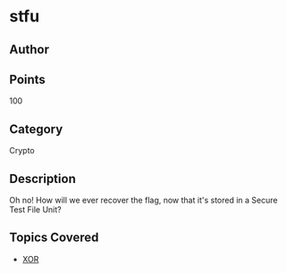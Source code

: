 # stfu
## Author

## Points
100
## Category
Crypto
## Description
Oh no! How will we ever recover the flag, now that it's stored in a Secure Test File Unit?
## Topics Covered

- [XOR](/cryptography/what-is-xor/)
